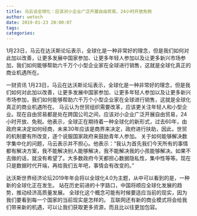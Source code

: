 ```yaml
---
title: 马云谈全球化：应该对小企业广泛开展自由贸易，24小时开放免税
author: wetech
date: 2019-01-23 20:00:07
tags: 
categories: 
---
```

1月23日，马云在达沃斯论坛表示，全球化是一种非常好的理念，但是我们如何对此加以改善，让更多发展中国家参加、让更多年轻人参加以及让更多新兴市场参加，我们如何能够帮助六千万个小型企业家在全球进行销售，这就是全球化真正的商业机遇所在。
<!-- more -->
一财资讯
1月23日，马云在达沃斯论坛表示，全球化是一种非常好的理念，但是我们如何对此加以改善，让更多发展中国家参加、让更多年轻人参加以及让更多新兴市场参加，我们如何能够帮助六千万个小型企业家在全球进行销售，这就是全球化真正的商业机遇所在。
马云认为世贸组织需要改革，应该更关注年轻人和小型企业。现在自由贸易都是处在跨国公司之间，应该对小企业广泛开展自由贸易，24小时开放、免税。他表示，全球正在期待着一种全球化的新形式，过去60年，由政府来决定如何经商，未来30年应该是商界来决定，政府进行扶助，因此，世贸的机制要有所改变，逐个说服国家政府来鼓励青年人参加。
关于如何能够解决数字集中化的问题，马云表示并不担心。他表示：“我认为首先我们今天所有的事情都有解决方案，我不能解决别人能够解决，我不能解决我的小孩能够解决。如果不去做的话，就没有希望了。大多数政府今天都担心数据隐私性，集中性等等。现在只是数据时代开端，再给我们五年吧，事情会有改变的。”
 
 
达沃斯世界经济论坛2019年年会将以全球化4.0为主题，从中可以看到的是，一种新的全球化正在发生。
站在历史前进的十字路口，中国将顺应全球化发展的趋势，推动经济高质量发展。
全球化这个概念可能有时候要适应当前的现实，因为我们要看到每一个国家的当前现实是怎样的。
互联网还有新的商业模式将会给我们带来新的机遇，可以让我们获取更多资源，而且比以往更加包容。

